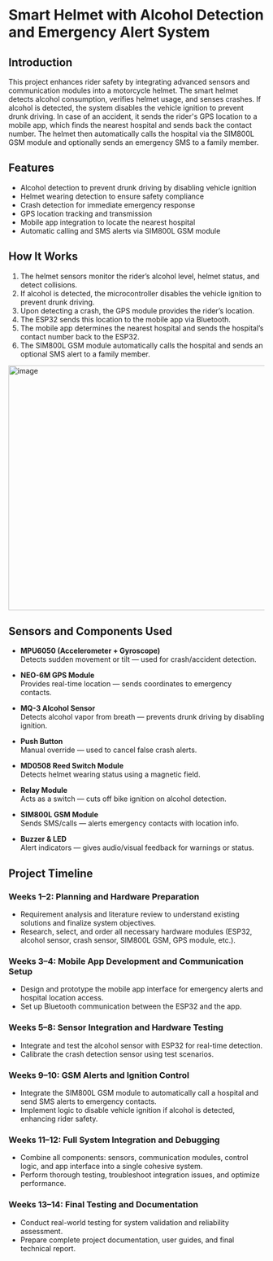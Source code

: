 # Smart Helmet with Alcohol Detection and Emergency Alert System

## Introduction
This project enhances rider safety by integrating advanced sensors and communication modules into a motorcycle helmet. The smart helmet detects alcohol consumption, verifies helmet usage, and senses crashes. If alcohol is detected, the system disables the vehicle ignition to prevent drunk driving. In case of an accident, it sends the rider's GPS location to a mobile app, which finds the nearest hospital and sends back the contact number. The helmet then automatically calls the hospital via the SIM800L GSM module and optionally sends an emergency SMS to a family member.

## Features
- Alcohol detection to prevent drunk driving by disabling vehicle ignition
- Helmet wearing detection to ensure safety compliance
- Crash detection for immediate emergency response
- GPS location tracking and transmission
- Mobile app integration to locate the nearest hospital
- Automatic calling and SMS alerts via SIM800L GSM module

## How It Works
1. The helmet sensors monitor the rider’s alcohol level, helmet status, and detect collisions.
2. If alcohol is detected, the microcontroller disables the vehicle ignition to prevent drunk driving.
3. Upon detecting a crash, the GPS module provides the rider’s location.
4. The ESP32 sends this location to the mobile app via Bluetooth.
5. The mobile app determines the nearest hospital and sends the hospital’s contact number back to the ESP32.
6. The SIM800L GSM module automatically calls the hospital and sends an optional SMS alert to a family member.

<img width="786" height="481" alt="image" src="https://github.com/user-attachments/assets/da8dd578-e496-413a-bc48-f558e2552df1" />

## Sensors and Components Used

- **MPU6050 (Accelerometer + Gyroscope)**  
  Detects sudden movement or tilt — used for crash/accident detection.

- **NEO-6M GPS Module**  
  Provides real-time location — sends coordinates to emergency contacts.

- **MQ-3 Alcohol Sensor**  
  Detects alcohol vapor from breath — prevents drunk driving by disabling ignition.

- **Push Button**  
  Manual override — used to cancel false crash alerts.

- **MD0508 Reed Switch Module**  
  Detects helmet wearing status using a magnetic field.

- **Relay Module**  
  Acts as a switch — cuts off bike ignition on alcohol detection.

- **SIM800L GSM Module**  
  Sends SMS/calls — alerts emergency contacts with location info.

- **Buzzer & LED**  
  Alert indicators — gives audio/visual feedback for warnings or status.


## Project Timeline

### Weeks 1–2: Planning and Hardware Preparation
- Requirement analysis and literature review to understand existing solutions and finalize system objectives.  
- Research, select, and order all necessary hardware modules (ESP32, alcohol sensor, crash sensor, SIM800L GSM, GPS module, etc.).

### Weeks 3–4: Mobile App Development and Communication Setup
- Design and prototype the mobile app interface for emergency alerts and hospital location access.
- Set up Bluetooth communication between the ESP32 and the app.

### Weeks 5–8: Sensor Integration and Hardware Testing
- Integrate and test the alcohol sensor with ESP32 for real-time detection.
- Calibrate the crash detection sensor using test scenarios.

### Weeks 9–10: GSM Alerts and Ignition Control
- Integrate the SIM800L GSM module to automatically call a hospital and send SMS alerts to emergency contacts.  
- Implement logic to disable vehicle ignition if alcohol is detected, enhancing rider safety.

### Weeks 11–12: Full System Integration and Debugging
- Combine all components: sensors, communication modules, control logic, and app interface into a single cohesive system.  
- Perform thorough testing, troubleshoot integration issues, and optimize performance.

### Weeks 13–14: Final Testing and Documentation
- Conduct real-world testing for system validation and reliability assessment.  
- Prepare complete project documentation, user guides, and final technical report.
